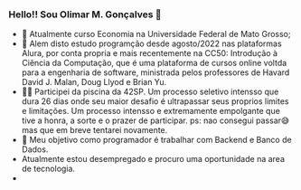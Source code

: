 ### Hello!! Sou Olimar M. Gonçalves 👋


- 🔭 Atualmente curso Economia na Universidade Federal de Mato Grosso;
- 🌱 Alem disto estudo programção desde agosto/2022 nas plataformas Alura, por conta propria e mais recentemente na CC50: Introdução à Ciência da Computação, que é uma plataforma  de cursos online voltda para a engenharia de software, ministrada pelos professores de Havard David J. Malan, Doug Llyod e Brian Yu.
- 🤽‍♀️ Participei da piscina da 42SP. Um processo seletivo intensso que dura 26 dias onde seu maior desafio é ultrapassar seus proprios limites e limitações. Um processo intensso e extremamente empolgante que tive a honra, a sorte e o prazer de participar. ps: nao consegui passar😅 mas que em breve tentarei novamente.
- 🤔 Meu objetivo como programador é trabalhar com Backend e Banco de Dados.
- Atualmente estou desempregado e procuro uma oportunidade na area de tecnologia.
- 

